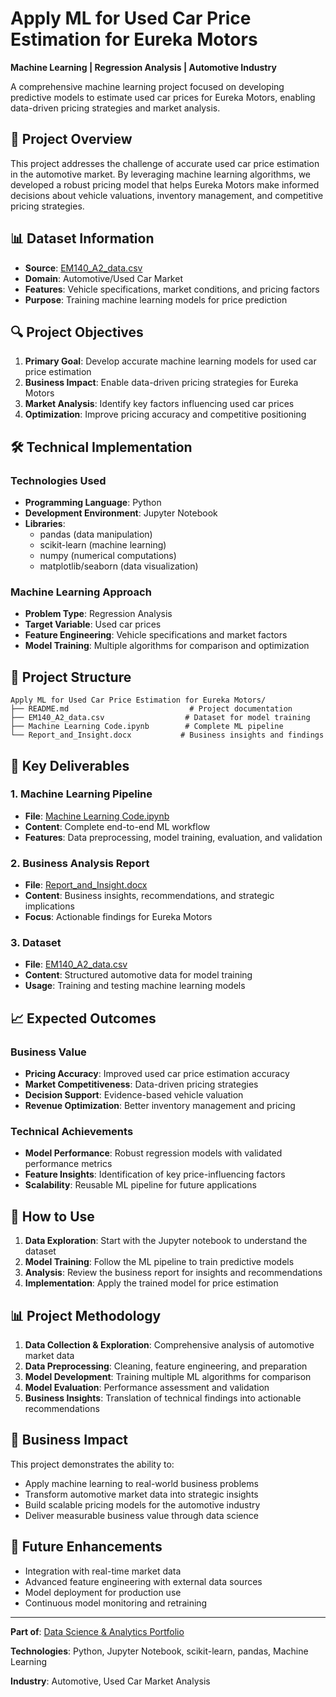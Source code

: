 # Apply ML for Used Car Price Estimation for Eureka Motors

**Machine Learning | Regression Analysis | Automotive Industry**

A comprehensive machine learning project focused on developing predictive models to estimate used car prices for Eureka Motors, enabling data-driven pricing strategies and market analysis.

## 🎯 Project Overview

This project addresses the challenge of accurate used car price estimation in the automotive market. By leveraging machine learning algorithms, we developed a robust pricing model that helps Eureka Motors make informed decisions about vehicle valuations, inventory management, and competitive pricing strategies.

## 📊 Dataset Information

- **Source**: [EM140_A2_data.csv](./EM140_A2_data.csv)
- **Domain**: Automotive/Used Car Market
- **Features**: Vehicle specifications, market conditions, and pricing factors
- **Purpose**: Training machine learning models for price prediction

## 🔍 Project Objectives

1. **Primary Goal**: Develop accurate machine learning models for used car price estimation
2. **Business Impact**: Enable data-driven pricing strategies for Eureka Motors
3. **Market Analysis**: Identify key factors influencing used car prices
4. **Optimization**: Improve pricing accuracy and competitive positioning

## 🛠️ Technical Implementation

### Technologies Used
- **Programming Language**: Python
- **Development Environment**: Jupyter Notebook
- **Libraries**: 
  - pandas (data manipulation)
  - scikit-learn (machine learning)
  - numpy (numerical computations)
  - matplotlib/seaborn (data visualization)

### Machine Learning Approach
- **Problem Type**: Regression Analysis
- **Target Variable**: Used car prices
- **Feature Engineering**: Vehicle specifications and market factors
- **Model Training**: Multiple algorithms for comparison and optimization

## 📁 Project Structure

```
Apply ML for Used Car Price Estimation for Eureka Motors/
├── README.md                           # Project documentation
├── EM140_A2_data.csv                  # Dataset for model training
├── Machine Learning Code.ipynb        # Complete ML pipeline
└── Report_and_Insight.docx           # Business insights and findings
```

## 🚀 Key Deliverables

### 1. Machine Learning Pipeline
- **File**: [Machine Learning Code.ipynb](./Machine%20Learning%20Code.ipynb)
- **Content**: Complete end-to-end ML workflow
- **Features**: Data preprocessing, model training, evaluation, and validation

### 2. Business Analysis Report
- **File**: [Report_and_Insight.docx](./Report_and_Insight.docx)
- **Content**: Business insights, recommendations, and strategic implications
- **Focus**: Actionable findings for Eureka Motors

### 3. Dataset
- **File**: [EM140_A2_data.csv](./EM140_A2_data.csv)
- **Content**: Structured automotive data for model training
- **Usage**: Training and testing machine learning models

## 📈 Expected Outcomes

### Business Value
- **Pricing Accuracy**: Improved used car price estimation accuracy
- **Market Competitiveness**: Data-driven pricing strategies
- **Decision Support**: Evidence-based vehicle valuation
- **Revenue Optimization**: Better inventory management and pricing

### Technical Achievements
- **Model Performance**: Robust regression models with validated performance metrics
- **Feature Insights**: Identification of key price-influencing factors
- **Scalability**: Reusable ML pipeline for future applications

## 🔧 How to Use

1. **Data Exploration**: Start with the Jupyter notebook to understand the dataset
2. **Model Training**: Follow the ML pipeline to train predictive models
3. **Analysis**: Review the business report for insights and recommendations
4. **Implementation**: Apply the trained model for price estimation

## 📊 Project Methodology

1. **Data Collection & Exploration**: Comprehensive analysis of automotive market data
2. **Data Preprocessing**: Cleaning, feature engineering, and preparation
3. **Model Development**: Training multiple ML algorithms for comparison
4. **Model Evaluation**: Performance assessment and validation
5. **Business Insights**: Translation of technical findings into actionable recommendations

## 🎯 Business Impact

This project demonstrates the ability to:
- Apply machine learning to real-world business problems
- Transform automotive market data into strategic insights
- Build scalable pricing models for the automotive industry
- Deliver measurable business value through data science

## 🔄 Future Enhancements

- Integration with real-time market data
- Advanced feature engineering with external data sources
- Model deployment for production use
- Continuous model monitoring and retraining

---

**Part of**: [Data Science & Analytics Portfolio](../README.md)

**Technologies**: Python, Jupyter Notebook, scikit-learn, pandas, Machine Learning

**Industry**: Automotive, Used Car Market Analysis
